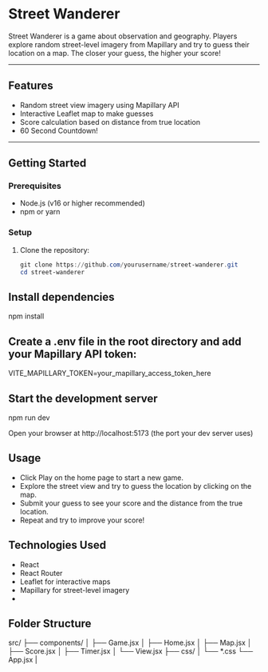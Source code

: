 # Street Wanderer

Street Wanderer is a game about observation and geography. Players explore random street-level imagery from Mapillary and try to guess their location on a map. The closer your guess, the higher your score!

---

## Features

- Random street view imagery using Mapillary API  
- Interactive Leaflet map to make guesses  
- Score calculation based on distance from true location  
- 60 Second Countdown! 
 

---



## Getting Started

### Prerequisites

- Node.js (v16 or higher recommended)  
- npm or yarn  

### Setup

1. Clone the repository:

   ```powershell
   git clone https://github.com/yourusername/street-wanderer.git
   cd street-wanderer

   
## Install dependencies
npm install

## Create a .env file in the root directory and add your Mapillary API token:
VITE_MAPILLARY_TOKEN=your_mapillary_access_token_here

## Start the development server
npm run dev

Open your browser at http://localhost:5173 (the port your dev server uses)

## Usage
 - Click Play on the home page to start a new game.
 - Explore the street view and try to guess the location by clicking on the map.
 - Submit your guess to see your score and the distance from the true location.
 - Repeat and try to improve your score!

## Technologies Used
 - React
 - React Router
 - Leaflet for interactive maps
 - Mapillary for street-level imagery
 - 
## Folder Structure
src/
├── components/
│   ├── Game.jsx
│   ├── Home.jsx
│   ├── Map.jsx
│   ├── Score.jsx
│   ├── Timer.jsx
│   └── View.jsx
├── css/
│   └── *.css
└── App.jsx
|


